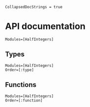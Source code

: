 ```@meta
CollapsedDocStrings = true
```

# API documentation

```@index
Modules=[HalfIntegers]
```

## Types

```@autodocs
Modules=[HalfIntegers]
Order=[:type]
```

## Functions

```@autodocs
Modules=[HalfIntegers]
Order=[:function]
```
